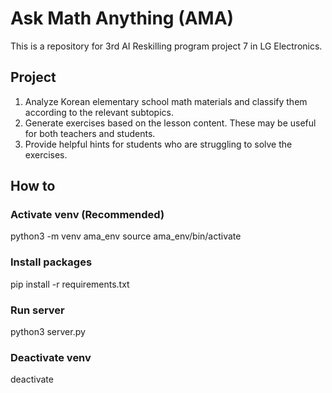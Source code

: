 # Ask Math Anything (AMA)

This is a repository for 3rd AI Reskilling program project 7 in LG Electronics.

## Project
1) Analyze Korean elementary school math materials and classify them according to the relevant subtopics.
2) Generate exercises based on the lesson content. These may be useful for both teachers and students.
3) Provide helpful hints for students who are struggling to solve the exercises.

## How to
### Activate venv (Recommended)
python3 -m venv ama_env
source ama_env/bin/activate
### Install packages
pip install -r requirements.txt
### Run server
python3 server.py
### Deactivate venv
deactivate
